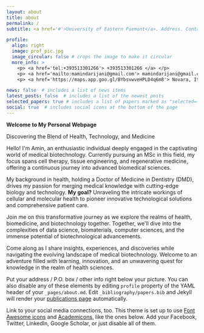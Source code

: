 ```yaml
---
layout: about
title: about
permalink: /
subtitle: <a href='#'>University of Eastern Piemont</a>. Address. Contacts. Moto. Etc.

profile:
  align: right
  image: prof_pic.jpg
  image_circular: false # crops the image to make it circular
  more_info: >
    <p> <a href='tel:+393513301266'> +393513301266 </a> </p>
    <p> <a href='mailto:mamindarijani@gmail.com'> mamindarijani@gmail.com </a> </p>
    <p> <a href='https://maps.app.goo.gl/BYbsvwveHPLD4q6m8'> Novara, Italy </a> </p>

news: false  # includes a list of news items
latest_posts: false  # includes a list of the newest posts
selected_papers: true # includes a list of papers marked as "selected={true}"
social: true  # includes social icons at the bottom of the page
---
```


**Welcome to My Personal Webpage**

Discovering the Blend of Health, Technology, and Medicine

Hello! I'm Amin, an enthusiastic individual deeply engaged in the captivating world of medical biotechnology. Currently pursuing an MSc in this field, my focus spans cell therapy, tissue engineering, and regenerative medicine, offering a continuous journey into advanced biomedical sciences.

My background in health, holding a Doctor of Medicine in Dentistry (DMD), drives my passion for merging medical knowledge with cutting-edge biology and technology. 
**My goal?** Unraveling the intricate workings of cellular and molecular health to pioneer innovative technological solutions and comprehensive patient care.

Join me on this transformative journey as we explore the realms of health, biomedicine, and biotechnology together. Together, we'll dive into the complexities of data science, biomaterials, computer sciences, and the immense potential of biotechnological advancements.

Come along as I share insights, experiences, and discoveries while navigating the evolving landscape of medical biotechnology. Welcome to an adventure filled with learning, innovation, and an unwavering quest for knowledge in the realm of health sciences.

Put your address / P.O. box / other info right below your picture. You can also disable any of these elements by editing `profile` property of the YAML header of your `_pages/about.md`. Edit `_bibliography/papers.bib` and Jekyll will render your [publications page](/al-folio/publications/) automatically.

Link to your social media connections, too. This theme is set up to use [Font Awesome icons](https://fontawesome.com/) and [Academicons](https://jpswalsh.github.io/academicons/), like the ones below. Add your Facebook, Twitter, LinkedIn, Google Scholar, or just disable all of them.
